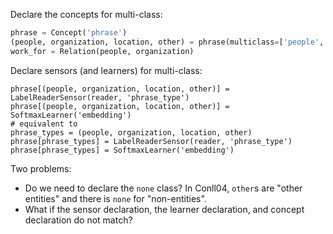 Declare the concepts for multi-class:
```python
phrase = Concept('phrase')
(people, organization, location, other) = phrase(multiclass=['people', 'organization', 'location', 'other'])
work_for = Relation(people, organization)
```

Declare sensors (and learners) for multi-class:
```
phrase[(people, organization, location, other)] = LabelReaderSensor(reader, 'phrase_type')
phrase[(people, organization, location, other)] = SoftmaxLearner('embedding')
# equivalent to
phrase_types = (people, organization, location, other)
phrase[phrase_types] = LabelReaderSensor(reader, 'phrase_type')
phrase[phrase_types] = SoftmaxLearner('embedding')
```

Two problems:
* Do we need to declare the `none` class? In Conll04, `other`s are "other entities" and there is `none` for "non-entities".
* What if the sensor declaration, the learner declaration, and concept declaration do not match?
